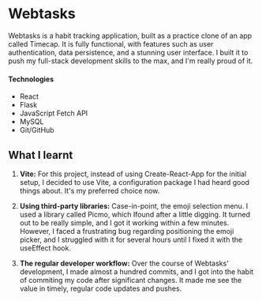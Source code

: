 # Webtasks
Webtasks is a habit tracking application, built as a practice clone of an app called Timecap. It is fully functional, with features such as user authentication, data persistence, and a stunning user interface. I built it to push my full-stack development skills to the max, and I'm really proud of it.

#### Technologies
- React
- Flask
- JavaScript Fetch API
- MySQL
- Git/GitHub

## What I learnt
1. **Vite:** For this project, instead of using Create-React-App for the initial setup, I decided to use Vite, a configuration package I had heard good things about. It's my preferred choice now.

2. **Using third-party libraries:** Case-in-point, the emoji selection menu. I used a library called Picmo, which Ifound after a little digging. It turned out to be really simple, and I got it working within a few minutes. However, I faced a frustrating bug regarding positioning the emoji picker, and I struggled with it for several hours until I fixed it with the useEffect hook.

3. **The regular developer workflow:** Over the course of Webtasks' development, I made almost a hundred commits, and I got into the habit of commiting my code after significant changes. It made me see the value in timely, regular code updates and pushes.